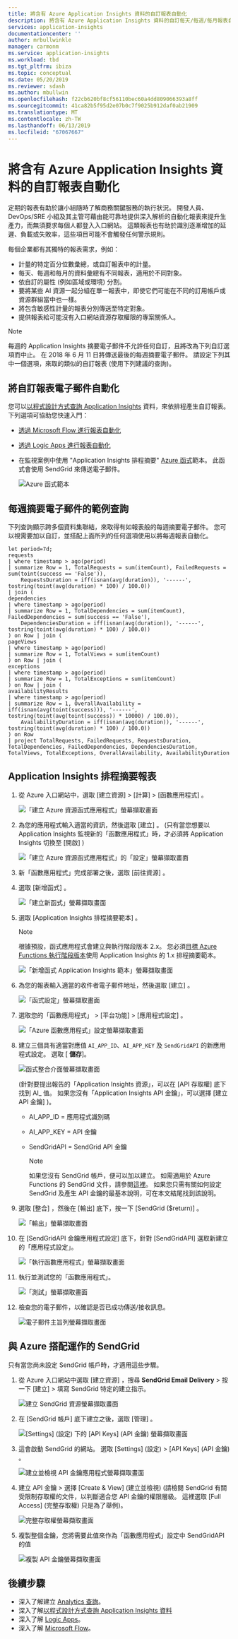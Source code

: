 ```yaml
---
title: 將含有 Azure Application Insights 資料的自訂報表自動化
description: 將含有 Azure Application Insights 資料的自訂每天/每週/每月報表自動化
services: application-insights
documentationcenter: ''
author: mrbullwinkle
manager: carmonm
ms.service: application-insights
ms.workload: tbd
ms.tgt_pltfrm: ibiza
ms.topic: conceptual
ms.date: 05/20/2019
ms.reviewer: sdash
ms.author: mbullwin
ms.openlocfilehash: f22cb620bf8cf56110bec60a4dd809066393a8ff
ms.sourcegitcommit: 41ca82b5f95d2e07b0c7f9025b912daf0ab21909
ms.translationtype: MT
ms.contentlocale: zh-TW
ms.lasthandoff: 06/13/2019
ms.locfileid: "67067667"
---
```

# <a name="automate-custom-reports-with-azure-application-insights-data"></a>將含有 Azure Application Insights 資料的自訂報表自動化

定期的報表有助於讓小組隨時了解商務關鍵服務的執行狀況。 開發人員、DevOps/SRE 小組及其主管可藉由能可靠地提供深入解析的自動化報表來提升生產力，而無須要求每個人都登入入口網站。 這類報表也有助於識別逐漸增加的延遲、負載或失敗率，這些項目可能不會觸發任何警示規則。

每個企業都有其獨特的報表需求，例如： 

* 計量的特定百分位數彙總，或自訂報表中的計量。
* 每天、每週和每月的資料彙總有不同報表，適用於不同對象。
* 依自訂的屬性 (例如區域或環境) 分割。 
* 要將某些 AI 資源一起分組在單一報表中，即使它們可能在不同的訂用帳戶或資源群組當中也一樣。
* 將包含敏感性計量的報表分別傳送至特定對象。
* 提供報表給可能沒有入口網站資源存取權限的專案關係人。

> [!NOTE] 
> 每週的 Application Insights 摘要電子郵件不允許任何自訂，且將改為下列自訂選項而中止。 在 2018 年 6 月 11 日將傳送最後的每週摘要電子郵件。 請設定下列其中一個選項，來取的類似的自訂報表 (使用下列建議的查詢)。

## <a name="to-automate-custom-report-emails"></a>將自訂報表電子郵件自動化

您可以[以程式設計方式查詢 Application Insights](https://dev.applicationinsights.io/) 資料，來依排程產生自訂報表。 下列選項可協助您快速入門：

* [透過 Microsoft Flow 進行報表自動化](automate-with-flow.md)
* [透過 Logic Apps 進行報表自動化](automate-with-logic-apps.md)
* 在監視案例中使用 "Application Insights 排程摘要" [Azure 函式](https://docs.microsoft.com/azure/azure-functions/functions-create-first-azure-function)範本。 此函式會使用 SendGrid 來傳送電子郵件。 

    ![Azure 函式範本](./media/automate-custom-reports/azure-function-template.png)

## <a name="sample-query-for-a-weekly-digest-email"></a>每週摘要電子郵件的範例查詢
下列查詢顯示跨多個資料集聯結，來取得有如報表般的每週摘要電子郵件。 您可以視需要加以自訂，並搭配上面所列的任何選項使用以將每週報表自動化。   

```AIQL
let period=7d;
requests
| where timestamp > ago(period)
| summarize Row = 1, TotalRequests = sum(itemCount), FailedRequests = sum(toint(success == 'False')),
    RequestsDuration = iff(isnan(avg(duration)), '------', tostring(toint(avg(duration) * 100) / 100.0))
| join (
dependencies
| where timestamp > ago(period)
| summarize Row = 1, TotalDependencies = sum(itemCount), FailedDependencies = sum(success == 'False'),
    DependenciesDuration = iff(isnan(avg(duration)), '------', tostring(toint(avg(duration) * 100) / 100.0))
) on Row | join (
pageViews
| where timestamp > ago(period)
| summarize Row = 1, TotalViews = sum(itemCount)
) on Row | join (
exceptions
| where timestamp > ago(period)
| summarize Row = 1, TotalExceptions = sum(itemCount)
) on Row | join (
availabilityResults
| where timestamp > ago(period)
| summarize Row = 1, OverallAvailability = iff(isnan(avg(toint(success))), '------', tostring(toint(avg(toint(success)) * 10000) / 100.0)),
    AvailabilityDuration = iff(isnan(avg(duration)), '------', tostring(toint(avg(duration) * 100) / 100.0))
) on Row
| project TotalRequests, FailedRequests, RequestsDuration, TotalDependencies, FailedDependencies, DependenciesDuration, TotalViews, TotalExceptions, OverallAvailability, AvailabilityDuration
```

## <a name="application-insights-scheduled-digest-report"></a>Application Insights 排程摘要報表

1. 從 Azure 入口網站中，選取 [建立資源]   > [計算]   > [函數應用程式]  。

   ![「建立 Azure 資源函式應用程式」螢幕擷取畫面](./media/automate-custom-reports/function-app-01.png)

2. 為您的應用程式輸入適當的資訊，然後選取 [建立]  。 (只有當您想要以 Application Insights 監視新的「函數應用程式」時，才必須將 Application Insights 切換至 [開啟]  )

   ![「建立 Azure 資源函式應用程式」的「設定」螢幕擷取畫面](./media/automate-custom-reports/function-app-02.png)

3. 新「函數應用程式」完成部署之後，選取 [前往資源]  。

4. 選取 [新增函式]  。

   ![「建立新函式」螢幕擷取畫面](./media/automate-custom-reports/function-app-03.png)

5. 選取 [Application Insights 排程摘要範本]  。

     > [!NOTE]
     > 根據預設，函式應用程式會建立與執行階段版本 2.x。 您必須[目標 Azure Functions 執行階段版本](https://docs.microsoft.com/azure/azure-functions/set-runtime-version)使用 Application Insights 的 1.x 排程摘要範本。

   ![「新增函式 Application Insights 範本」螢幕擷取畫面](./media/automate-custom-reports/function-app-04.png)

6. 為您的報表輸入適當的收件者電子郵件地址，然後選取 [建立]  。

   ![「函式設定」螢幕擷取畫面](./media/automate-custom-reports/function-app-05.png)

7. 選取您的「函數應用程式」   > [平台功能]   > [應用程式設定]  。

    ![「Azure 函數應用程式」設定螢幕擷取畫面](./media/automate-custom-reports/function-app-07.png)

8. 建立三個具有適當對應值 ``AI_APP_ID``、``AI_APP_KEY`` 及 ``SendGridAPI`` 的新應用程式設定。 選取 [ **儲存**]。

     ![函式整合介面螢幕擷取畫面](./media/automate-custom-reports/function-app-08.png)
    
    (針對要提出報告的「Application Insights 資源」，可以在 [API 存取權] 底下找到 AI_ 值。 如果您沒有「Application Insights API 金鑰」，可以選擇 [建立 API 金鑰]  )。
    
   * AI_APP_ID = 應用程式識別碼
   * AI_APP_KEY = API 金鑰
   * SendGridAPI = SendGrid API 金鑰

     > [!NOTE]
     > 如果您沒有 SendGrid 帳戶，便可以加以建立。 如需適用於 Azure Functions 的 SendGrid 文件，請參閱[這裡](https://docs.microsoft.com/azure/azure-functions/functions-bindings-sendgrid)。 如果您只需有關如何設定 SendGrid 及產生 API 金鑰的最基本說明，可在本文結尾找到該說明。 

9. 選取 [整合]  ，然後在 [輸出] 底下，按一下 [SendGrid ($return)]  。

     ![「輸出」螢幕擷取畫面](./media/automate-custom-reports/function-app-09.png)

10. 在 [SendGridAPI 金鑰應用程式設定]  底下，針對 [SendGridAPI]  選取新建立的「應用程式設定」。

     ![「執行函數應用程式」螢幕擷取畫面](./media/automate-custom-reports/function-app-010.png)

11. 執行並測試您的「函數應用程式」。

     ![「測試」螢幕擷取畫面](./media/automate-custom-reports/function-app-11.png)

12. 檢查您的電子郵件，以確認是否已成功傳送/接收訊息。

     ![電子郵件主旨列螢幕擷取畫面](./media/automate-custom-reports/function-app-12.png)

## <a name="sendgrid-with-azure"></a>與 Azure 搭配運作的 SendGrid

只有當您尚未設定 SendGrid 帳戶時，才適用這些步驟。

1. 從 Azure 入口網站中選取 [建立資源]  ，搜尋 **SendGrid Email Delivery** > 按一下 [建立]  > 填寫 SendGrid 特定的建立指示。 

     ![建立 SendGrid 資源螢幕擷取畫面](./media/automate-custom-reports/function-app-13.png)

2. 在 [SendGrid 帳戶] 底下建立之後，選取 [管理]  。

     ![[Settings] \(設定\) 下的 [API Keys] \(API 金鑰\) 螢幕擷取畫面](./media/automate-custom-reports/function-app-14.png)

3. 這會啟動 SendGrid 的網站。 選取 [Settings] \(設定\)   > [API Keys] \(API 金鑰\)  。

     ![建立並檢視 API 金鑰應用程式螢幕擷取畫面](./media/automate-custom-reports/function-app-15.png)

4. 建立 API 金鑰 > 選擇 [Create & View] \(建立並檢視\)  (請檢閱 SendGrid 有關受限制存取權的文件，以判斷適合您 API 金鑰的權限層級。 這裡選取 [Full Access] \(完整存取權\) 只是為了舉例)。

   ![完整存取權螢幕擷取畫面](./media/automate-custom-reports/function-app-16.png)

5. 複製整個金鑰，您將需要此值來作為「函數應用程式」設定中 SendGridAPI 的值

   ![複製 API 金鑰螢幕擷取畫面](./media/automate-custom-reports/function-app-17.png)

## <a name="next-steps"></a>後續步驟

* 深入了解建立 [Analytics 查詢](../../azure-monitor/log-query/get-started-queries.md)。
* 深入了解[以程式設計方式查詢 Application Insights 資料](https://dev.applicationinsights.io/)
* 深入了解 [Logic Apps](https://docs.microsoft.com/azure/logic-apps/logic-apps-what-are-logic-apps)。
* 深入了解 [Microsoft Flow](https://ms.flow.microsoft.com)。
